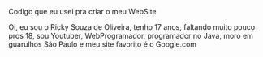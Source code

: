 Codigo que eu usei pra criar o meu WebSite

<!DOCTYPE>
<html>
<title>Quem sou eu?</title>
<title></title>
<head>
<body>
Oi, eu sou o Ricky Souza de Oliveira, tenho 17 anos, faltando muito pouco pros 18, sou Youtuber,
WebProgramador, programador no Java, moro em guarulhos São Paulo e meu site favorito é o Google.com
</body>
<html>
